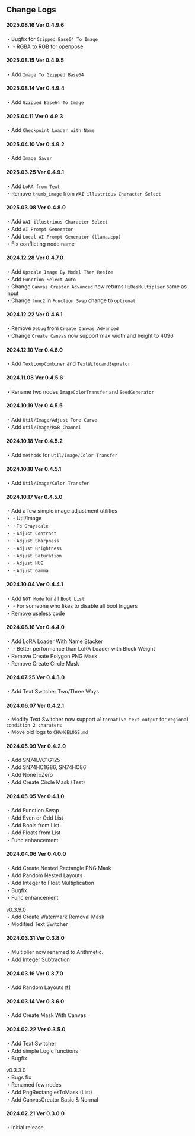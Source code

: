 ## Change Logs
#### 2025.08.16 Ver 0.4.9.6
・Bugfix for `Gzipped Base64 To Image`       
・・RGBA to RGB for openpose     

#### 2025.08.15 Ver 0.4.9.5
・Add `Image To Gzipped Base64`       

#### 2025.08.14 Ver 0.4.9.4
・Add `Gzipped Base64 To Image`       

#### 2025.04.11 Ver 0.4.9.3    
・Add `Checkpoint Loader with Name`   

#### 2025.04.10 Ver 0.4.9.2    
・Add `Image Saver`    

#### 2025.03.25 Ver 0.4.9.1          
・Add `LoRA from Text`    
・Remove `thumb_image` from `WAI illustrious Character Select`    

#### 2025.03.08 Ver 0.4.8.0    
・Add `WAI illustrious Character Select`    
・Add `AI Prompt Generator`    
・Add `Local AI Prompt Generator (llama.cpp)`    
・Fix conflicting node name

#### 2024.12.28 Ver 0.4.7.0    
・Add `Upscale Image By Model Then Resize`    
・Add `Function Select Auto`    
・Change `Canvas Creator Advanced` now returns `HiResMultiplier` same as input   
・Change `func2` in `Function Swap` change to `optional`   

#### 2024.12.22 Ver 0.4.6.1    
・Remove `Debug` from `Create Canvas Advanced`   
・Change `Create Canvas` now support max width and height to 4096

#### 2024.12.10 Ver 0.4.6.0    
・Add `TextLoopCombiner` and `TextWildcardSeprator`    

#### 2024.11.08 Ver 0.4.5.6    
・Rename two nodes `ImageColorTransfer` and `SeedGenerator`    

#### 2024.10.19 Ver 0.4.5.5   
・Add `Util/Image/Adjust Tone Curve`     
・Add `Util/Image/RGB Channel`    

#### 2024.10.18 Ver 0.4.5.2   
・Add `methods` for `Util/Image/Color Transfer`    

#### 2024.10.18 Ver 0.4.5.1   
・Add `Util/Image/Color Transfer`    

#### 2024.10.17 Ver 0.4.5.0   
・Add a few simple image adjustment utilities    
・・Util/Image    
・・`To Grayscale`    
・・`Adjust Contrast`   
・・`Adjust Sharpness`   
・・`Adjust Brightness`   
・・`Adjust Saturation`   
・・`Adjust HUE`   
・・`Adjust Gamma`    

#### 2024.10.04 Ver 0.4.4.1   
・Add `NOT Mode` for all `Bool List`   
・・For someone who likes to disable all bool triggers   
・Remove useless code   

#### 2024.08.16 Ver 0.4.4.0
・Add LoRA Loader With Name Stacker   
・・Better performance than LoRA Loader with Block Weight   
・Remove Create Polygon PNG Mask   
・Remove Create Circle Mask   

#### 2024.07.25 Ver 0.4.3.0
・Add Text Switcher Two/Three Ways   

#### 2024.06.07 Ver 0.4.2.1   
・Modify Text Switcher now support `alternative text output` for `regional condition 2 charaters`   
・Move old logs to `CHANGELOGS.md`   

#### 2024.05.09 Ver 0.4.2.0   
・Add SN74LVC1G125   
・Add SN74HC1G86, SN74HC86   
・Add NoneToZero   
・Add Create Circle Mask (Test)   

#### 2024.05.05 Ver 0.4.1.0   
・Add Function Swap    
・Add Even or Odd List   
・Add Bools from List   
・Add Floats from List   
・Func enhancement   

#### 2024.04.06 Ver 0.4.0.0   
・Add Create Nested Rectangle PNG Mask   
・Add Random Nested Layouts   
・Add Integer to Float Multiplication   
・Bugfix   
・Func enhancement   

v0.3.9.0   
・Add Create Watermark Removal Mask    
・Modified Text Switcher   

#### 2024.03.31 Ver 0.3.8.0   
・Multiplier now renamed to Arithmetic.   
・Add Integer Subtraction    

#### 2024.03.16 Ver 0.3.7.0
・Add Random Layouts [#1](https://github.com/mirabarukaso/ComfyUI_Mira/issues/1)

#### 2024.03.14 Ver 0.3.6.0
・Add Create Mask With Canvas   

#### 2024.02.22 Ver 0.3.5.0
・Add Text Switcher   
・Add simple Logic functions   
・Bugfix   

v0.3.3.0   
・Bugs fix   
・Renamed few nodes   
・Add PngRectanglesToMask (List)   
・Add CanvasCreator Basic & Normal   

#### 2024.02.21 Ver 0.3.0.0
・Initial release   
